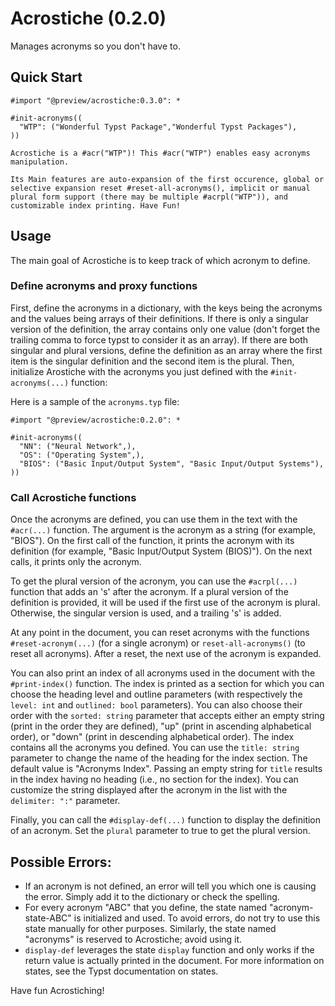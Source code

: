 # Acrostiche (0.2.0)

Manages acronyms so you don't have to.

## Quick Start

```
#import "@preview/acrostiche:0.3.0": *

#init-acronyms((
  "WTP": ("Wonderful Typst Package","Wonderful Typst Packages"),
))

Acrostiche is a #acr("WTP")! This #acr("WTP") enables easy acronyms manipulation.

Its Main features are auto-expansion of the first occurence, global or selective expansion reset #reset-all-acronyms(), implicit or manual plural form support (there may be multiple #acrpl("WTP")), and customizable index printing. Have Fun!
```



## Usage

The main goal of Acrostiche is to keep track of which acronym to define.

### Define acronyms and proxy functions
First, define the acronyms in a dictionary, with the keys being the acronyms and the values being arrays of their definitions. If there is only a singular version of the definition, the array contains only one value (don't forget the trailing comma to force typst to consider it as an array). If there are both singular and plural versions, define the definition as an array where the first item is the singular definition and the second item is the plural.
Then, initialize Arostiche with the acronyms you just defined with the `#init-acronyms(...)` function:

Here is a sample of the `acronyms.typ` file:
```
#import "@preview/acrostiche:0.2.0": *

#init-acronyms((
  "NN": ("Neural Network",),
  "OS": ("Operating System",),
  "BIOS": ("Basic Input/Output System", "Basic Input/Output Systems"), 
)) 
```

### Call Acrostiche functions
Once the acronyms are defined, you can use them in the text with the `#acr(...)` function. The argument is the acronym as a string (for example, "BIOS"). On the first call of the function, it prints the acronym with its definition (for example, "Basic Input/Output System (BIOS)"). On the next calls, it prints only the acronym.

To get the plural version of the acronym, you can use the `#acrpl(...)` function that adds an 's' after the acronym. If a plural version of the definition is provided, it will be used if the first use of the acronym is plural. Otherwise, the singular version is used, and a trailing 's' is added.

At any point in the document, you can reset acronyms with the functions `#reset-acronym(...)` (for a single acronym) or `reset-all-acronyms()` (to reset all acronyms). After a reset, the next use of the acronym is expanded.

You can also print an index of all acronyms used in the document with the `#print-index()` function. The index is printed as a section for which you can choose the heading level and outline parameters (with respectively the `level: int` and `outlined: bool` parameters). You can also choose their order with the `sorted: string` parameter that accepts either an empty string (print in the order they are defined), "up" (print in ascending alphabetical order), or "down" (print in descending alphabetical order).
The index contains all the acronyms you defined. You can use the `title: string` parameter to change the name of the heading for the index section. The default value is "Acronyms Index". Passing an empty string for `title` results in the index having no heading (i.e., no section for the index). You can customize the string displayed after the acronym in the list with the `delimiter: ":"` parameter.

Finally, you can call the `#display-def(...)` function to display the definition of an acronym. Set the `plural` parameter to true to get the plural version.

## Possible Errors:

 * If an acronym is not defined, an error will tell you which one is causing the error. Simply add it to the dictionary or check the spelling.
 * For every acronym "ABC" that you define, the state named "acronym-state-ABC" is initialized and used. To avoid errors, do not try to use this state manually for other purposes. Similarly, the state named "acronyms" is reserved to Acrostiche; avoid using it.
 * `display-def` leverages the state `display` function and only works if the return value is actually printed in the document. For more information on states, see the Typst documentation on states.

Have fun Acrostiching!
